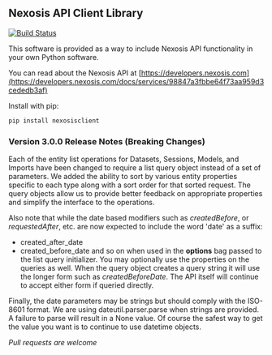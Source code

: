 ## Nexosis API Client Library

[![Build Status](https://travis-ci.org/Nexosis/nexosisclient-py.svg?branch=master)](https://travis-ci.org/Nexosis/nexosisclient-py)

This software is provided as a way to include Nexosis API functionality in your own Python software.

You can read about the Nexosis API at [https://developers.nexosis.com](https://developers.nexosis.com/docs/services/98847a3fbbe64f73aa959d3cededb3af)

Install with pip:

```bash
pip install nexosisclient
```

### Version 3.0.0 Release Notes (Breaking Changes)

Each of the entity list operations for Datasets, Sessions, Models, and Imports have been changed to require a list query object instead of a set of parameters.
We added the ability to sort by various entity properties specific to each type along with a sort order for that sorted request. The query objects allow us to provide better
feedback on appropriate properties and simplify the interface to the operations.

Also note that while the date based modifiers such as *createdBefore*, or *requestedAfter*, etc. are now expected to include the word 'date' as a suffix:
- created_after_date
- created_before_date
and so on when used in the **options** bag passed to the list query initializer. You may optionally use the properties on the queries as well. When the query
object creates a query string it will use the longer form such as *createdBeforeDate*.  The API itself will continue to accept either form if queried directly.

Finally, the date parameters may be strings but should comply with the ISO-8601 format. We are using dateutil.parser.parse when strings are provided. A failure to parse will result in a None value. Of course the safest way to get the value you want is to continue to use datetime objects.

*Pull requests are welcome*